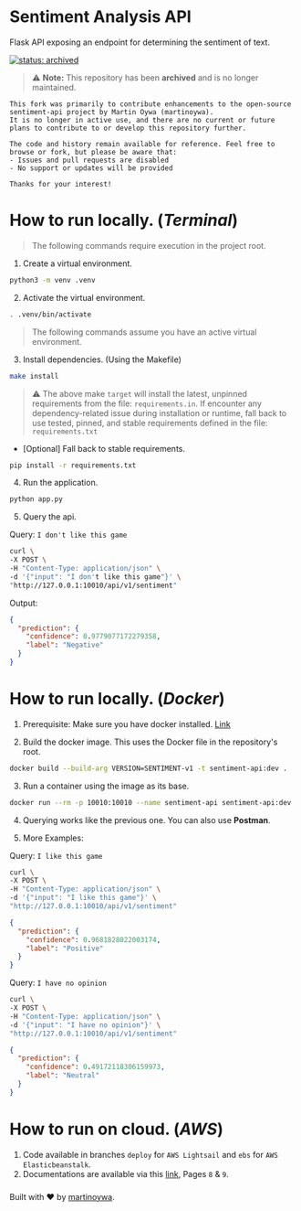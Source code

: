 # Sentiment Analysis API

Flask API exposing an endpoint for determining the
sentiment of text.

[![status: archived](https://img.shields.io/badge/status-archived-red.svg)](https://docs.github.com/en/repositories/archiving-a-github-repository/archiving-repositories)
> ⚠ **Note:** This repository has been **archived** and is no longer maintained.
```
This fork was primarily to contribute enhancements to the open-source sentiment-api project by Martin Oywa (martinoywa).
It is no longer in active use, and there are no current or future plans to contribute to or develop this repository further.

The code and history remain available for reference. Feel free to browse or fork, but please be aware that:
- Issues and pull requests are disabled
- No support or updates will be provided

Thanks for your interest!
```

# How to run locally. (**_Terminal_**)
> The following commands require execution in the project root.

1. Create a virtual environment.
```bash
python3 -m venv .venv
```


2. Activate the virtual environment.
```bash
. .venv/bin/activate
```

> The following commands assume you have an active virtual environment.

3. Install dependencies. (Using the Makefile)
```bash
make install
```

> ⚠ The above make `target` will install the latest, unpinned requirements from the file: `requirements.in`. If encounter any dependency-related issue during installation or runtime, fall back to use tested, pinned, and stable requirements defined in the file: `requirements.txt` 

- [Optional] Fall back to stable requirements.
```bash
pip install -r requirements.txt
```

4. Run the application.
```bash
python app.py
```


5. Query the api.

Query: `I don't like this game`
```bash
curl \
-X POST \
-H "Content-Type: application/json" \
-d '{"input": "I don't like this game"}' \
"http://127.0.0.1:10010/api/v1/sentiment"
```

Output:
```json
{
  "prediction": {
    "confidence": 0.9779077172279358,
    "label": "Negative"
  }
}
```

# How to run locally. (**_Docker_**)

1. Prerequisite: Make sure you have docker installed. [Link](https://docs.docker.com/desktop/install/mac-install/)


2. Build the docker image. This uses the Docker file in the repository's root.
```bash
docker build --build-arg VERSION=SENTIMENT-v1 -t sentiment-api:dev .
```


3. Run a container using the image as its base.
```bash
docker run --rm -p 10010:10010 --name sentiment-api sentiment-api:dev
```


4. Querying works like the previous one. You can also use **Postman**.


5. More Examples:

Query: `I like this game` 

```bash
curl \
-X POST \
-H "Content-Type: application/json" \
-d '{"input": "I like this game"}' \
"http://127.0.0.1:10010/api/v1/sentiment"
```

```json
{
  "prediction": {
    "confidence": 0.9681828022003174,
    "label": "Positive"
  }
}
```

Query: `I have no opinion`
```bash
curl \
-X POST \
-H "Content-Type: application/json" \
-d '{"input": "I have no opinion"}' \
"http://127.0.0.1:10010/api/v1/sentiment"
```

```json
{
  "prediction": {
    "confidence": 0.49172118306159973,
    "label": "Neutral"
  }
}
```


# How to run on cloud. (**_AWS_**)

1. Code available in branches `deploy` for `AWS Lightsail` and `ebs` for `AWS Elasticbeanstalk`.
2. Documentations are available via this [link](https://bit.ly/3Z00RlR), Pages `8` & `9`.


###

Built with ❤️ by [martinoywa](https://github.com/martinoywa).
